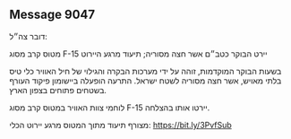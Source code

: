 ## Message 9047

דובר צה״ל:

מטוס קרב מסוג F-15 יירט הבוקר כטב״ם אשר חצה מסוריה; תיעוד מרגע היירוט

בשעות הבוקר המוקדמות, זוהה על ידי מערכות הבקרה והגילוי של חיל האוויר כלי טיס בלתי מאויש, אשר חצה מסוריה לשטח ישראל. 
התרעה הופעלה ביישומון פיקוד העורף בשטחים פתוחים בצפון הארץ.

לוחמי צוות האוויר במטוס קרב מסוג F-15 יירטו אותו בהצלחה.

מצורף תיעוד מתוך המטוס מרגע יירוט הכלי: https://bit.ly/3PvfSub

